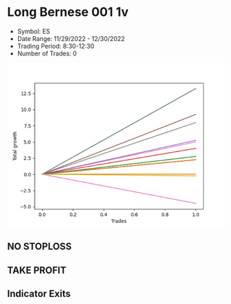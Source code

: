 # Long Bernese 001 1v 
- Symbol: ES
- Date Range: 11/29/2022 - 12/30/2022
- Trading Period: 8:30-12:30
- Number of Trades: 0

![Plot](LongBernese0011vES.png)
## NO STOPLOSS














## TAKE PROFIT











## Indicator Exits

